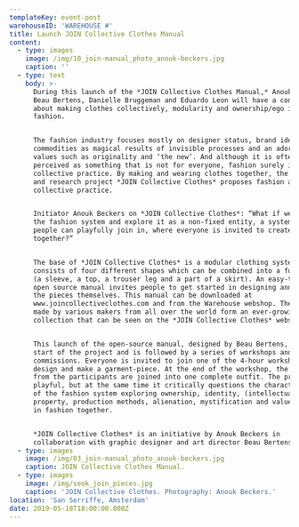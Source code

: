 ```yaml
---
templateKey: event-post
warehouseID: 'WAREHOUSE #'
title: Launch JOIN Collective Clothes Manual
content:
  - type: images
    image: /img/10_join-manual_photo_anouk-beckers.jpg
    caption: ''
  - type: text
    body: >-
      During this launch of the *JOIN Collective Clothes Manual,* Anouk Beckers,
      Beau Bertens, Danielle Bruggeman and Eduardo Leon will have a conversation
      about making clothes collectively, modularity and ownership/ego in
      fashion.


      The fashion industry focuses mostly on designer status, brand identity,
      commodities as magical results of invisible processes and an adoration of
      values such as originality and ‘the new’. And although it is often
      perceived as something that is not for everyone, fashion surely is a
      collective practice. By making and wearing clothes together, the design
      and research project *JOIN Collective Clothes* proposes fashion as a
      collective practice.


      Initiator Anouk Beckers on *JOIN Collective Clothes*: “What if we open up
      the fashion system and explore it as a non-fixed entity, a system where
      people can playfully join in, where everyone is invited to create fashion
      together?”


      The base of *JOIN Collective Clothes* is a modular clothing system that
      consists of four different shapes which can be combined into a full outfit
      (a sleeve, a top, a trouser leg and a part of a skirt). An easy-to-use
      open source manual invites people to get started in designing and making
      the pieces themselves. This manual can be downloaded at
      www.joincollectiveclothes.com and from the Warehouse webshop. The pieces
      made by various makers from all over the world form an ever-growing
      collection that can be seen on the *JOIN Collective Clothes* website.


      This launch of the open-source manual, designed by Beau Bertens, marks the
      start of the project and is followed by a series of workshops and designer
      commissions. Everyone is invited to join one of the 4-hour workshops to
      design and make a garment-piece. At the end of the workshop, the results
      from the participants are joined into one complete outfit. The process is
      playful, but at the same time it critically questions the characteristics
      of the fashion system exploring ownership, identity, (intellectual)
      property, production methods, alienation, mystification and value creation
      in fashion together.


      *JOIN Collective Clothes* is an initiative by Anouk Beckers in
      collaboration with graphic designer and art director Beau Bertens.
  - type: images
    image: /img/03_join-manual_photo_anouk-beckers.jpg
    caption: JOIN Collective Clothes Manual.
  - type: images
    image: /img/seok_join_pieces.jpg
    caption: 'JOIN Collective Clothes. Photography: Anouk Beckers.'
location: 'San Serriffe, Amsterdam'
date: 2019-05-18T18:00:00.000Z
---
```

